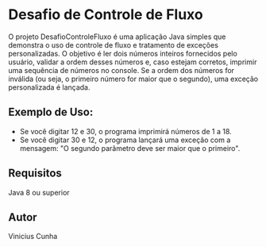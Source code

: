 
# Desafio de Controle de Fluxo 

O projeto DesafioControleFluxo é uma aplicação Java simples que demonstra o uso de controle de fluxo e tratamento de exceções personalizadas. O objetivo é ler dois números inteiros fornecidos pelo usuário, validar a ordem desses números e, caso estejam corretos, imprimir uma sequência de números no console. Se a ordem dos números for inválida (ou seja, o primeiro número for maior que o segundo), uma exceção personalizada é lançada.

## Exemplo de Uso:

* Se você digitar 12 e 30, o programa imprimirá números de 1 a 18.
* Se você digitar 30 e 12, o programa lançará uma exceção com a mensagem: "O segundo parâmetro deve ser maior que o primeiro".

## Requisitos
Java 8 ou superior

## Autor
Vinicius Cunha
